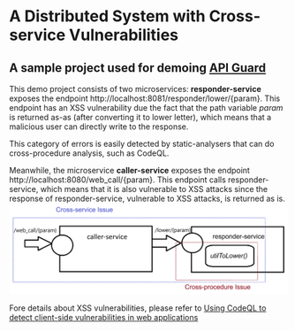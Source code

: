# A Distributed System with Cross-service Vulnerabilities
## A sample project used for demoing [API Guard](https://github.com/ahmedyarub/api_guard_demo)

This demo project consists of two microservices:
**responder-service** exposes the endpoint http://localhost:8081/responder/lower/{param}. This endpoint has an XSS vulnerability due the fact that the path variable _param_ is returned as-as (after converting it to lower letter), which means that a malicious user can directly write to the response.

This category of errors is easily detected by static-analysers that can do cross-procedure analysis, such as CodeQL.

Meanwhile, the microservice **caller-service** exposes the endpoint http://localhost:8080/web_call/{param}. This endpoint calls responder-service, which means that it is also vulnerable to XSS attacks since the response of responder-service, vulnerable to XSS attacks, is returned as is.
![issue.png](images/issue.png)

Fore details about XSS vulnerabilities, please refer to [Using CodeQL to detect client-side vulnerabilities in web applications](https://raz0r.name/articles/using-codeql-to-detect-client-side-vulnerabilities-in-web-applications/)

